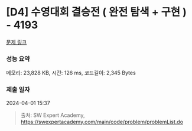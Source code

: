 # [D4] 수영대회 결승전 ( 완전 탐색 + 구현 ) - 4193 

[문제 링크](https://swexpertacademy.com/main/code/problem/problemDetail.do?contestProbId=AWKaG6_6AGQDFARV) 

### 성능 요약

메모리: 23,828 KB, 시간: 126 ms, 코드길이: 2,345 Bytes

### 제출 일자

2024-04-01 15:37



> 출처: SW Expert Academy, https://swexpertacademy.com/main/code/problem/problemList.do